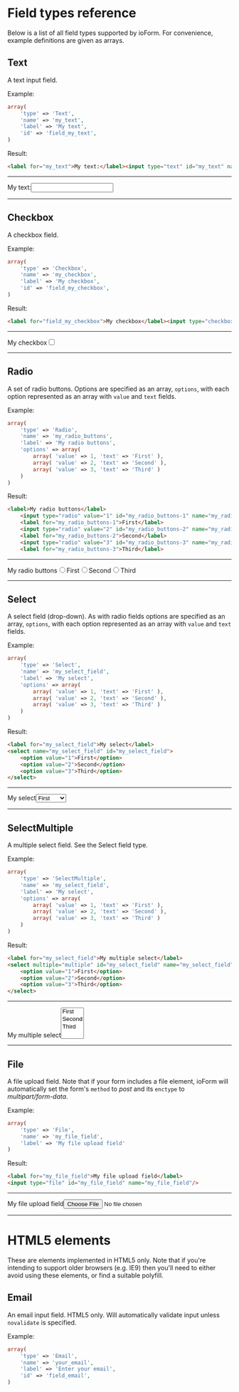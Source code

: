 # Field types reference

Below is a list of all field types supported by ioForm. For convenience, example definitions are given as arrays.

## Text

A text input field.

Example:
```php
array(
	'type' => 'Text',
	'name' => 'my_text',
	'label' => 'My text',
	'id' => 'field_my_text',
)
```
Result:

```html
<label for="my_text">My text:</label><input type="text" id="my_text" name="my_text"/>
```

----------

<label for="my_text">My text:</label><input type="text" id="my_text" name="my_text"/>

----------

## Checkbox

A checkbox field.

Example:
```php
array(
	'type' => 'Checkbox',
	'name' => 'my_checkbox',
	'label' => 'My checkbox',
	'id' => 'field_my_checkbox',
)
```

Result:

```html
<label for="field_my_checkbox">My checkbox</label><input type="checkbox" id="field_my_checkbox" name="my_checkbox"/>
```
----------

<label for="field_my_checkbox">My checkbox</label><input type="checkbox" id="field_my_checkbox" name="my_checkbox"/>

----------


## Radio

A set of radio buttons. Options are specified as an array, `options`, with each option represented as an array with `value` and `text` fields.

Example:
```php
array(
	'type' => 'Radio',
	'name' => 'my_radio_buttons',
	'label' => 'My radio buttons',
	'options' => array(
		array( 'value' => 1, 'text' => 'First' ),
		array( 'value' => 2, 'text' => 'Second' ),
		array( 'value' => 3, 'text' => 'Third' )
	)
)
```
Result:

```html
<label>My radio buttons</label>
	<input type="radio" value="1" id="my_radio_buttons-1" name="my_radio_buttons"/>
	<label for="my_radio_buttons-1">First</label>
	<input type="radio" value="2" id="my_radio_buttons-2" name="my_radio_buttons"/>
	<label for="my_radio_buttons-2">Second</label>
	<input type="radio" value="3" id="my_radio_buttons-3" name="my_radio_buttons"/>
	<label for="my_radio_buttons-3">Third</label>
```

----------

<label>My radio buttons</label><input type="radio" value="1" id="my_radio_buttons-1" name="my_radio_buttons" tabindex="3"/><label for="my_radio_buttons-1">First</label><input type="radio" value="2" id="my_radio_buttons-2" name="my_radio_buttons" tabindex="4"/><label for="my_radio_buttons-2">Second</label><input type="radio" value="3" id="my_radio_buttons-3" name="my_radio_buttons" tabindex="5"/><label for="my_radio_buttons-3">Third</label>

----------


## Select

A select field (drop-down). As with radio fields options are specified as an array, `options`, with each option represented as an array with `value` and `text` fields.


Example:
```php
array(
	'type' => 'Select',
	'name' => 'my_select_field',
	'label' => 'My select',
	'options' => array(
		array( 'value' => 1, 'text' => 'First' ),
		array( 'value' => 2, 'text' => 'Second' ),
		array( 'value' => 3, 'text' => 'Third' )
	)
)
```
Result:

```html
<label for="my_select_field">My select</label>
<select name="my_select_field" id="my_select_field">
	<option value="1">First</option>
	<option value="2">Second</option>
	<option value="3">Third</option>
</select>
```

----------

<label for="my_select_field">My select</label><select name="my_select_field" id="my_select_field"><option value="1">First</option><option value="2">Second</option><option value="3">Third</option></select>

----------

## SelectMultiple

A multiple select field. See the Select field type.

Example:
```php
array(
	'type' => 'SelectMultiple',
	'name' => 'my_select_field',
	'label' => 'My select',
	'options' => array(
		array( 'value' => 1, 'text' => 'First' ),
		array( 'value' => 2, 'text' => 'Second' ),
		array( 'value' => 3, 'text' => 'Third' )
	)
)
```
Result:
```html
<label for="my_select_field">My multiple select</label>
<select multiple="multiple" id="my_select_field" name="my_select_field">
	<option value="1">First</option>
	<option value="2">Second</option>
	<option value="3">Third</option>
</select>
```


----------

<label for="my_select_field">My multiple select</label><select multiple="multiple" id="my_select_field" name="my_select_field"><option value="1">First</option><option value="2">Second</option><option value="3">Third</option></select>

----------

## File

A file upload field. Note that if your form includes a file element, ioForm will automatically set the form's `method` to *post* and its `enctype` to *multipart/form-data*.  

Example:
```php
array(
	'type' => 'File',
	'name' => 'my_file_field',
	'label' => 'My file upload field'
)
```
Result:
```html
<label for="my_file_field">My file upload field</label>
<input type="file" id="my_file_field" name="my_file_field"/>
```
----------

<label for="my_file_field">My file upload field</label><input type="file" id="my_file_field" name="my_file_field"/>

----------
# HTML5 elements

These are elements implemented in HTML5 only. Note that if you're intending to support older browsers (e.g. IE9) then you'll need to either avoid using these elements, or find a suitable polyfill.

## Email

An email input field. HTML5 only. Will automatically validate input unless `novalidate` is specified.

Example:
```php
array(
	'type' => 'Email',
	'name' => 'your_email',
	'label' => 'Enter your email',
	'id' => 'field_email',
)
```
